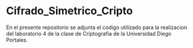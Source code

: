 # Cifrado_Simetrico_Cripto
En el presente repositorio se adjunta el codigo utilizado para la realizacion del laboratorio 4 de la clase de Criptografia de la Universidad Diego Portales.
